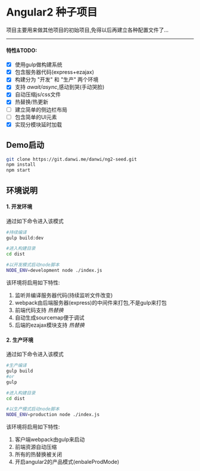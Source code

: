 # Angular2 种子项目
项目主要用来做其他项目的初始项目,免得以后再建立各种配置文件了...  

-----
#### 特性&TODO:  
- [x] 使用gulp做构建系统
- [x] 包含服务器代码(express+ezajax)
- [x] 构建分为 "开发" 和 "生产" 两个环境
- [x] 支持 *await/async*,感动到哭(手动哭脸)
- [x] 自动压缩js/css文件
- [x] 热替换/热更新
- [ ] 建立简单的侧边栏布局
- [ ] 包含简单的UI元素
- [x] 实现分模块延时加载

Demo启动
---
```bash
git clone https://git.danwi.me/danwi/ng2-seed.git
npm install
npm start
```

环境说明
---
#### 1. 开发环境
通过如下命令进入该模式
```bash
#持续编译
gulp build:dev

#进入构建目录
cd dist

#以开发模式启动node脚本
NODE_ENV=development node ./index.js
```
该环境将启用如下特性:  
1. 监听并编译服务器代码(持续监听文件改变)
2. webpack由后端服务器(express)的中间件来打包,不是gulp来打包
3. 前端代码支持 *热替换*
4. 自动生成sourcemap便于调试
5. 后端的ezajax模块支持 *热替换*

#### 2. 生产环境
通过如下命令进入该模式
```bash
#生产编译
gulp build
#or
gulp

#进入构建目录
cd dist

#以生产模式启动node脚本
NODE_ENV=production node ./index.js
```

该环境将启用如下特性:  
1. 客户端webpack由gulp来启动
2. 前端资源自动压缩
3. 所有的热替换被关闭
4. 开启angular2的产品模式(enbaleProdMode)